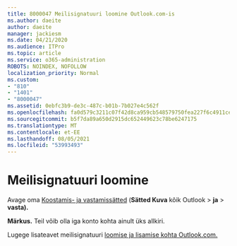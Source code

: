 ```yaml
---
title: 8000047 Meilisignatuuri loomine Outlook.com-is
ms.author: daeite
author: daeite
manager: jackiesm
ms.date: 04/21/2020
ms.audience: ITPro
ms.topic: article
ms.service: o365-administration
ROBOTS: NOINDEX, NOFOLLOW
localization_priority: Normal
ms.custom:
- "810"
- "1401"
- "8000047"
ms.assetid: 0ebfc3b9-de3c-487c-b01b-7b027e4c562f
ms.openlocfilehash: fa0d579c3211c07f42d8ca959cb548579750fea227f6c4911cea099ca66c1bca
ms.sourcegitcommit: b5f7da89a650d2915dc652449623c78be6247175
ms.translationtype: MT
ms.contentlocale: et-EE
ms.lasthandoff: 08/05/2021
ms.locfileid: "53993493"
---
```

# <a name="how-to-create-an-email-signature"></a>Meilisignatuuri loomine

Avage oma [Koostamis- ja vastamissätted](https://go.microsoft.com/fwlink/?linkid=2006164) (**Sätted Kuva** kõik Outlook \> **ja** \> **vasta).**
  
 **Märkus.** Teil võib olla iga konto kohta ainult üks allkiri.
  
Lugege lisateavet meilisignatuuri [loomise ja lisamise kohta Outlook.com.](https://support.office.com/article/776d9006-abdf-444e-b5b7-a61821dff034?wt.mc_id=Office_Outlook_com_Alchemy)

